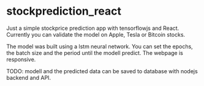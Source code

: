 # stockprediction_react

Just a simple stockprice prediction app with tensorflowjs and React.
Currently you can validate the model on Apple, Tesla or Bitcoin stocks.

The model was built using a lstm neural network. You can set the epochs, the batch size and the period until the modell predict.
The webpage is responsive. 

TODO: modell and the predicted data can be saved to database with nodejs backend and API.
